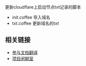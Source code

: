 更新cloudflare上启动节点txt记录的脚本

* init.coffee 导入域名
* txt.coffee 更新域名的txt

## 相关链接

* [参与文档翻译](https://gitlocalize.com/repo/2517)
* [项目闲聊室](https://gitter.im/u6du/community)
